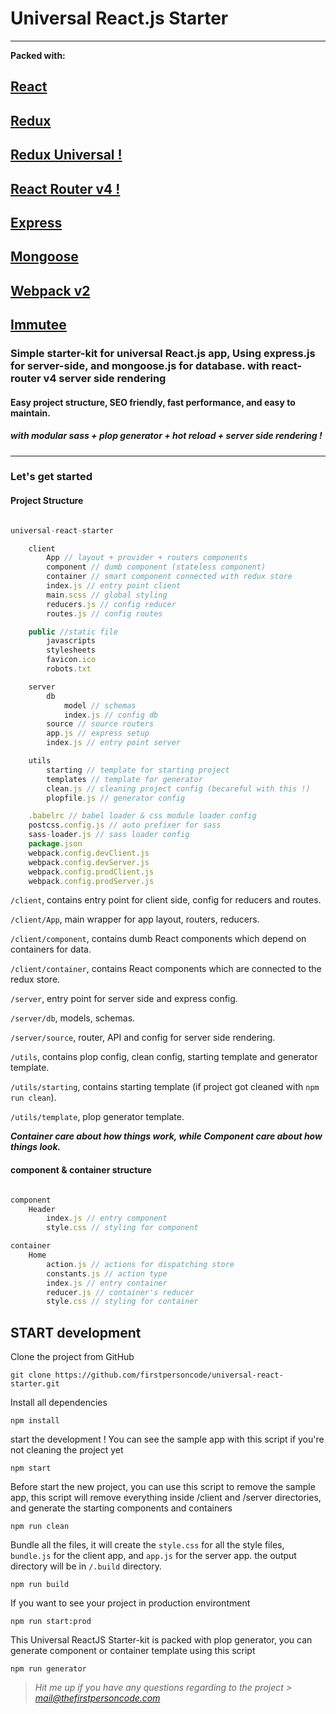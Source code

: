 # Universal React.js Starter
---
**Packed with:**
## [React](https://facebook.github.io/react)
## [Redux](http://redux.js.org)
## [Redux Universal !](https://www.npmjs.com/package/redux-universal)
## [React Router v4 !](https://reacttraining.com/react-router)
## [Express](https://expressjs.com)
## [Mongoose](http://mongoosejs.com)
## [Webpack v2](https://webpack.github.io/)
## [Immutee](https://github.com/diruuu/immutee)

### Simple starter-kit for universal React.js app, Using express.js for server-side, and mongoose.js for database. with react-router v4 server side rendering

#### Easy project structure, SEO friendly, fast performance, and easy to maintain.

##### with modular sass + plop generator + hot reload + server side rendering !
---

### Let's get started

#### Project Structure

```javascript

universal-react-starter

	client
		App // layout + provider + routers components
		component // dumb component (stateless component)
		container // smart component connected with redux store
		index.js // entry point client
		main.scss // global styling
		reducers.js // config reducer
		routes.js // config routes

	public //static file
		javascripts
		stylesheets
		favicon.ico
		robots.txt

	server
		db
			model // schemas
			index.js // config db
		source // source routers
		app.js // express setup
		index.js // entry point server

	utils
		starting // template for starting project
		templates // template for generator
		clean.js // cleaning project config (becareful with this !)
		plopfile.js // generator config

	.babelrc // babel loader & css module loader config
	postcss.config.js // auto prefixer for sass
	sass-loader.js // sass loader config
	package.json
	webpack.config.devClient.js
	webpack.config.devServer.js
	webpack.config.prodClient.js
	webpack.config.prodServer.js

```
`/client`, contains entry point for client side, config for reducers and routes.

`/client/App`, main wrapper for app layout, routers, reducers.

`/client/component`, contains dumb React components which depend on containers for data.

`/client/container`, contains React components which are connected to the redux store.

`/server`, entry point for server side and express config.

`/server/db`, models, schemas.

`/server/source`, router, API and config for server side rendering.

`/utils`, contains plop config, clean config, starting template and generator template.

`/utils/starting`, contains starting template (if project got cleaned with `npm run clean`).

`/utils/template`, plop generator template.

***Container care about how things work, while Component care about how things look.***


#### component & container structure

```javascript

component
	Header
		index.js // entry component
		style.css // styling for component

container
	Home
		action.js // actions for dispatching store
		constants.js // action type
		index.js // entry container
		reducer.js // container's reducer
		style.css // styling for container

```

## START development

Clone the project from GitHub
```shell
git clone https://github.com/firstpersoncode/universal-react-starter.git
```
Install all dependencies
```shell
npm install
```
start the development !
You can see the sample app with this script if you're not cleaning the project yet
```shell
npm start
```
Before start the new project, you can use this script to remove the sample app, 
this script will remove everything inside /client and /server directories,
and generate the starting components and containers
```shell
npm run clean
```
Bundle all the files,
it will create the `style.css` for all the style files, `bundle.js` for the client app, and `app.js` for the server app.
the output directory will be in `/.build` directory.
```shell
npm run build
```
If you want to see your project in production environtment
```shell
npm run start:prod
```
This Universal ReactJS Starter-kit is packed with plop generator, 
you can generate component or container template using this script
```shell
npm run generator
```

> *Hit me up if you have any questions regarding to the project > mail@thefirstpersoncode.com*
